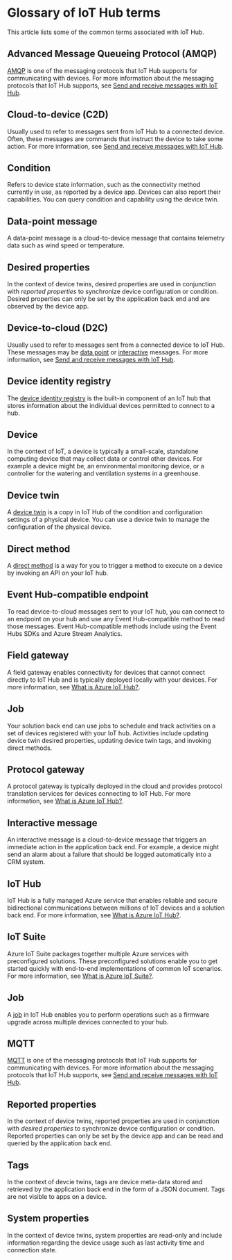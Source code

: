 <properties
 pageTitle="Developer guide - glossary | Microsoft Azure"
 description="A glossary of common terms relating to IoT Hub"
 services="iot-hub"
 documentationCenter=".net"
 authors="dominicbetts"
 manager="timlt"
 editor=""/>

<tags
 ms.service="iot-hub"
 ms.devlang="multiple"
 ms.topic="article"
 ms.tgt_pltfrm="na"
 ms.workload="na"
 ms.date="09/30/2016" 
 ms.author="dobett"/>

# <a name="glossary-of-iot-hub-terms"></a>Glossary of IoT Hub terms

This article lists some of the common terms associated with IoT Hub.

## <a name="advanced-message-queueing-protocol-amqp"></a>Advanced Message Queueing Protocol (AMQP)

[AMQP](https://www.amqp.org/) is one of the messaging protocols that IoT Hub supports for communicating with devices. For more information about the messaging protocols that IoT Hub supports, see [Send and receive messages with IoT Hub](iot-hub-devguide-messaging.md).

## <a name="cloud-to-device-c2d"></a>Cloud-to-device (C2D)

Usually used to refer to messages sent from IoT Hub to a connected device. Often, these messages are commands that instruct the device to take some action. For more information, see [Send and receive messages with IoT Hub](iot-hub-devguide-messaging.md).

## <a name="condition"></a>Condition

Refers to device state information, such as the connectivity method currently in use, as reported by a device app. Devices can also report their capabilities. You can query condition and capability using the device twin.

## <a name="data-point-message"></a>Data-point message

A data-point message is a cloud-to-device message that contains telemetry data such as wind speed or temperature.

## <a name="desired-properties"></a>Desired properties

In the context of device twins, desired properties are used in conjunction with *reported properties* to synchronize device configuration or condition. Desired properties can only be set by the application back end and are observed by the device app. 

## <a name="device-to-cloud-d2c"></a>Device-to-cloud (D2C)

Usually used to refer to messages sent from a connected device to IoT Hub. These messages may be [data point](#data-point-message) or [interactive](#interactive-message) messages. For more information, see [Send and receive messages with IoT Hub](iot-hub-devguide-messaging.md).

## <a name="device-identity-registry"></a>Device identity registry

The [device identity registry](iot-hub-devguide-identity-registry.md) is the built-in component of an IoT hub that stores information about the individual devices permitted to connect to a hub.

## <a name="device"></a>Device

In the context of IoT, a device is typically a small-scale, standalone computing device that may collect data or control other devices. For example a device might be, an environmental monitoring device, or a controller for the watering and ventilation systems in a greenhouse.

## <a name="device-twin"></a>Device twin

A [device twin](iot-hub-devguide-device-twins.md) is a copy in  IoT Hub of the condition and configuration settings of a physical device. You can use a device twin to manage the configuration of the physical device.

## <a name="direct-method"></a>Direct method

A [direct method](iot-hub-devguide-direct-methods.md) is a way for you to trigger a method to execute on a device by invoking an API on your IoT hub.

## <a name="event-hub-compatible-endpoint"></a>Event Hub-compatible endpoint

To read device-to-cloud messages sent to your IoT hub, you can connect to an endpoint on your hub and use any Event Hub-compatible method to read those messages. Event Hub-compatible methods include using the Event Hubs SDKs and Azure Stream Analytics.

## <a name="field-gateway"></a>Field gateway

A field gateway enables connectivity for devices that cannot connect directly to IoT Hub and is typically deployed locally with your devices. For more information, see [What is Azure IoT Hub?](iot-hub-what-is-iot-hub.md).

## <a name="job"></a>Job

Your solution back end can use jobs to schedule and track activities on a set of devices registered with your IoT hub. Activities include updating device twin desired properties, updating device twin tags, and invoking direct methods.

## <a name="protocol-gateway"></a>Protocol gateway

A protocol gateway is typically deployed in the cloud and provides protocol translation services for devices connecting to IoT Hub. For more information, see [What is Azure IoT Hub?](iot-hub-what-is-iot-hub.md).

## <a name="interactive-message"></a>Interactive message

An interactive message is a cloud-to-device message that triggers an immediate action in the application back end. For example, a device might send an alarm about a failure that should be logged automatically into a CRM system.

## <a name="iot-hub"></a>IoT Hub

IoT Hub is a fully managed Azure service that enables reliable and secure bidirectional communications between millions of IoT devices and a solution back end. For more information, see [What is Azure IoT Hub?](iot-hub-what-is-iot-hub.md).

## <a name="iot-suite"></a>IoT Suite

Azure IoT Suite packages together multiple Azure services with preconfigured solutions. These preconfigured solutions enable you to get started quickly with end-to-end implementations of common IoT scenarios. For more information, see [What is Azure IoT Suite?](../iot-suite/iot-suite-overview.md).

## <a name="job"></a>Job

A [job](iot-hub-devguide-jobs.md) in IoT Hub enables you to perform operations such as a firmware upgrade across multiple devices connected to your hub.

## <a name="mqtt"></a>MQTT

[MQTT](http://mqtt.org/) is one of the messaging protocols that IoT Hub supports for communicating with devices. For more information about the messaging protocols that IoT Hub supports, see [Send and receive messages with IoT Hub](iot-hub-devguide-messaging.md).

## <a name="reported-properties"></a>Reported properties

In the context of device twins, reported properties are used in conjunction with *desired properties* to synchronize device configuration or condition. Reported properties can only be set by the device app and can be read and queried by the application back end.

## <a name="tags"></a>Tags

In the context of devcie twins, tags are device meta-data stored and retrieved by the application back end in the form of a JSON document. Tags are not visible to apps on a device.

## <a name="system-properties"></a>System properties

In the context of device twins, system properties are read-only and include information regarding the device usage such as last activity time and connection state.